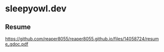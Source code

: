 # sleepyowl.dev

## Resume
https://github.com/reaper8055/reaper8055.github.io/files/14058724/resume_gdoc.pdf
